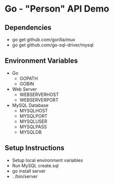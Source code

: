 # Go - "Person" API Demo

## Dependencies
* go get github.com/gorilla/mux
* go get github.com/go-sql-driver/mysql

## Environment Variables
* Go
    * GOPATH
    * GOBIN
* Web Server
    * WEBSERVERHOST
    * WEBSERVERPORT
* MySQL Database
    * MYSQLHOST
    * MYSQLPORT
    * MYSQLUSER
    * MYSQLPASS
    * MYSQLDB

## Setup Instructions
* Setup local environment variables
* Run MySQL create.sql
* go install server
* . /bin/server
